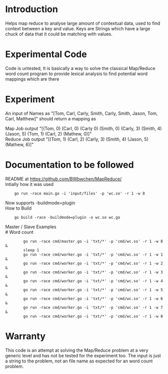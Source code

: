 # Introduction

Helps map reduce to analyse large amount of contextual data, used to find context between a key and value.
Keys are Strings which have a large chuck of data that it could be matching with values.

# Experimental Code

Code is untested, It is basically a way to solve the classical Map/Reduce word count program to provide
lexical analysis to find potential word mappings which are there

# Experiment

An input of Names as "[Tom, Carl, Carly, Smith, Carly, Smith, Jason, Tom, Carl, Matthew]" should return a mapping as <br/> 

Map Job output "[(Tom, 0) (Carl, 0) (Carly 0) (Smith, 0) (Carly, 3) (Smith, 4) (Jason, 5) (Tom, 1) (Carl, 2) (Mathew, 0)]" <br/>
Reduce Job output "[(Tom, 1) (Carl, 2) (Carly, 3) (Smith, 4) (Jason, 5) (Mathew, 6)]" <br/>

# Documentation to be followed

README at 
    https://github.com/BWbwchen/MapReduce/ <br/>
Intially how it was used 
```
    go run -race main.go -i 'input/files' -p 'wc.so' -r 1 -w 8 
```
Now supports -buildmode=plugin <br/>
How to Build <br/>
```
    go build -race -buildmode=plugin -o wc.so wc.go 
```
Master / Slave Examples <br/>
    # Word count
```
        go run -race cmd/master.go -i 'txt/*' -p 'cmd/wc.so' -r 1 -w 8 &
        sleep 1
        go run -race cmd/worker.go -i 'txt/*' -p 'cmd/wc.so' -r 1 -w 1 &
        go run -race cmd/worker.go -i 'txt/*' -p 'cmd/wc.so' -r 1 -w 2 &
        go run -race cmd/worker.go -i 'txt/*' -p 'cmd/wc.so' -r 1 -w 3 &
        go run -race cmd/worker.go -i 'txt/*' -p 'cmd/wc.so' -r 1 -w 4 &
        go run -race cmd/worker.go -i 'txt/*' -p 'cmd/wc.so' -r 1 -w 5 &
        go run -race cmd/worker.go -i 'txt/*' -p 'cmd/wc.so' -r 1 -w 6 &
        go run -race cmd/worker.go -i 'txt/*' -p 'cmd/wc.so' -r 1 -w 7 &
        go run -race cmd/worker.go -i 'txt/*' -p 'cmd/wc.so' -r 1 -w 8 
```


# Warranty

This code is an attempt at solving the Map/Reduce problem at a very generic level and has not be tested for the
experiment too. The input is just a string to the problem, not an file name as expected for an word count 
problem.
